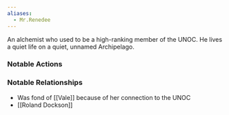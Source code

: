 ```yaml
---
aliases:
  - Mr.Renedee
---
```

An alchemist  who used to be a high-ranking member of the UNOC. He lives a quiet life on a quiet, unnamed Archipelago.  

### Notable Actions
### Notable Relationships
- Was fond of [[Vale]] because of her connection to the UNOC
- [[Roland Dockson]] 